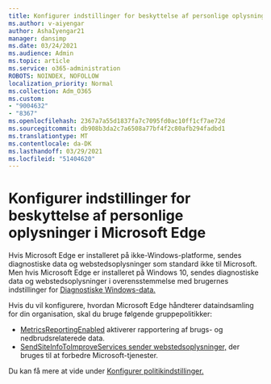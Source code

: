 ```yaml
---
title: Konfigurer indstillinger for beskyttelse af personlige oplysninger i Microsoft Edge
ms.author: v-aiyengar
author: AshaIyengar21
manager: dansimp
ms.date: 03/24/2021
ms.audience: Admin
ms.topic: article
ms.service: o365-administration
ROBOTS: NOINDEX, NOFOLLOW
localization_priority: Normal
ms.collection: Adm_O365
ms.custom:
- "9004632"
- "8367"
ms.openlocfilehash: 2367a7a55d1837fa7c7095fd0ac10ff1cf7ae72d
ms.sourcegitcommit: db908b3da2c7a6508a77bf4f2c80afb294fadbd1
ms.translationtype: MT
ms.contentlocale: da-DK
ms.lasthandoff: 03/29/2021
ms.locfileid: "51404620"
---
```

# <a name="configure-privacy-settings-in-microsoft-edge"></a>Konfigurer indstillinger for beskyttelse af personlige oplysninger i Microsoft Edge

Hvis Microsoft Edge er installeret på ikke-Windows-platforme, sendes diagnostiske data og webstedsoplysninger som standard ikke til Microsoft. Men hvis Microsoft Edge er installeret på Windows 10, sendes diagnostiske data og webstedsoplysninger i overensstemmelse med brugernes indstillinger for [Diagnostiske Windows-data.](https://go.microsoft.com/fwlink/?linkid=2132472)

Hvis du vil konfigurere, hvordan Microsoft Edge håndterer dataindsamling for din organisation, skal du bruge følgende gruppepolitikker:
- [MetricsReportingEnabled](https://go.microsoft.com/fwlink/?linkid=2132470) aktiverer rapportering af brugs- og nedbrudsrelaterede data.
- [SendSiteInfoToImproveServices sender webstedsoplysninger,](https://go.microsoft.com/fwlink/?linkid=2132470) der bruges til at forbedre Microsoft-tjenester.

Du kan få mere at vide under [Konfigurer politikindstillinger.](https://go.microsoft.com/fwlink/?linkid=2132577)
